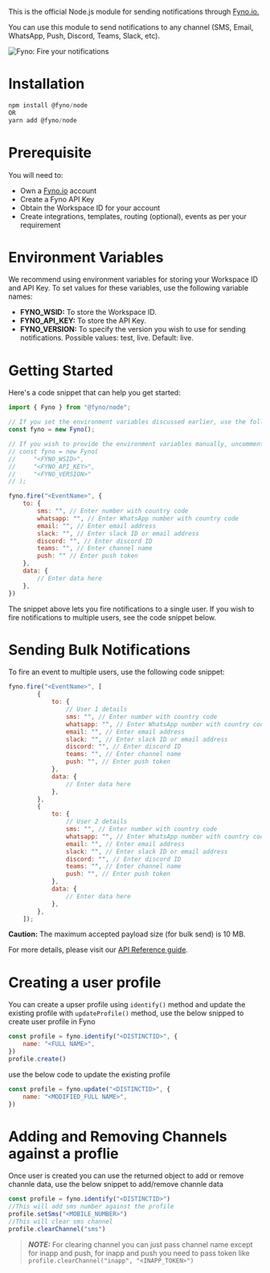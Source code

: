 This is the official Node.js module for sending notifications through [Fyno.io.](https://fyno.io)

You can use this module to send notifications to any channel (SMS, Email, WhatsApp, Push, Discord, Teams, Slack, etc).

![Fyno: Fire your notifications](https://fynodev.s3.ap-south-1.amazonaws.com/others/Fyno_Banner.jpeg)

# Installation
``` js
npm install @fyno/node
OR
yarn add @fyno/node
```

# Prerequisite
You will need to:
- Own a [Fyno.io](https://fyno.io) account
- Create a Fyno API Key
- Obtain the Workspace ID for your account
- Create integrations, templates, routing (optional), events as per your requirement

# Environment Variables
We recommend using environment variables for storing your Workspace ID and API Key. To set values for these variables, use the following variable names:
- **FYNO_WSID:** To store the Workspace ID.
- **FYNO_API_KEY:** To store the API Key.
- **FYNO_VERSION:** To specify the version you wish to use for sending notifications. Possible values: test, live. Default: live.

# Getting Started
Here's a code snippet that can help you get started:

``` js
import { Fyno } from "@fyno/node";

// If you set the environment variables discussed earlier, use the following code:
const fyno = new Fyno();

// If you wish to provide the environment variables manually, uncomment the lines below and comment the line above.
// const fyno = new Fyno(
//     "<FYNO_WSID>",
//     "<FYNO_API_KEY>",
//     "<FYNO_VERSION>"
// );

fyno.fire("<EventName>", {
    to: {
        sms: "", // Enter number with country code
        whatsapp: "", // Enter WhatsApp number with country code
        email: "", // Enter email address
        slack: "", // Enter slack ID or email address
        discord: "", // Enter discord ID
        teams: "", // Enter channel name
        push: "" // Enter push token
    },
    data: {
        // Enter data here        
    },
})
```

The snippet above lets you fire notifications to a single user. If you wish to fire notifications to multiple users, see the code snippet below.

# Sending Bulk Notifications
To fire an event to multiple users, use the following code snippet:

``` js
fyno.fire("<EventName>", [
        {
            to: {
                // User 1 details
                sms: "", // Enter number with country code
                whatsapp: "", // Enter WhatsApp number with country code
                email: "", // Enter email address
                slack: "", // Enter slack ID or email address
                discord: "", // Enter discord ID
                teams: "", // Enter channel name
                push: "", // Enter push token
            },
            data: {
                // Enter data here
            },
        },
        {
            to: {
                // User 2 details
                sms: "", // Enter number with country code
                whatsapp: "", // Enter WhatsApp number with country code
                email: "", // Enter email address
                slack: "", // Enter slack ID or email address
                discord: "", // Enter discord ID
                teams: "", // Enter channel name
                push: "", // Enter push token
            },
            data: {
                // Enter data here
            },
        },
    ]);
```
**Caution:** The maximum accepted payload size (for bulk send) is 10 MB.

For more details, please visit our [API Reference guide](https://docs.fyno.io/reference).

# Creating a user profile
You can create a upser profile using `identify()` method and update the existing profile with `updateProfile()` method, use the below snipped to create user profile in Fyno

```js
const profile = fyno.identify("<DISTINCTID>", {
    name: "<FULL NAME>",
})
profile.create()
```

use the below code to update the existing profile

```js
const profile = fyno.update("<DISTINCTID>", {
    name: "<MODIFIED_FULL NAME>",
})
```

# Adding and Removing Channels against a proflie
Once user is created you can use the returned object to add or remove channle data, use the below snippet to add/remove channle data

```js
const profile = fyno.identify("<DISTINCTID>")
//This will add sms number against the profile
profile.setSms("<MOBILE_NUMBER>")
//This will clear sms channel
profile.clearChannel("sms")
```

> **_NOTE:_** For clearing channel you can just pass channel name except for inapp and push, for inapp and push you need to pass token like `profile.clearChannel("inapp", "<INAPP_TOKEN>")`